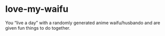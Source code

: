 # love-my-waifu
You “live a day” with a randomly generated anime waifu/husbando and are given fun things to do together.
